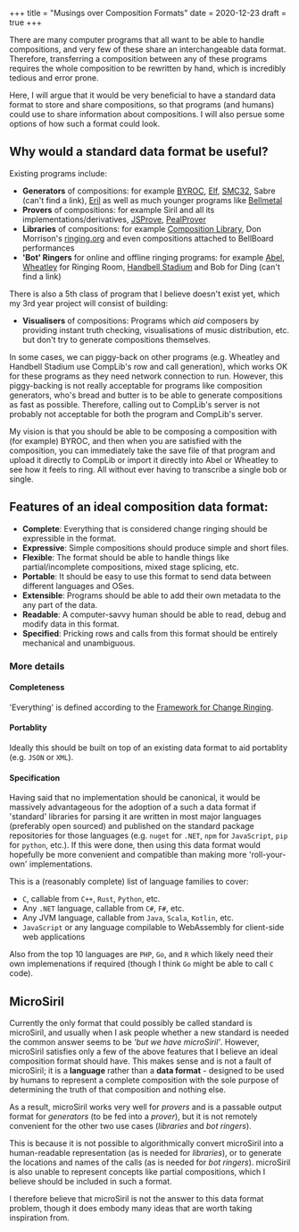 +++
title = "Musings over Composition Formats"
date = 2020-12-23
draft = true
+++

There are many computer programs that all want to be able to handle compositions, and very few of
these share an interchangeable data format.
Therefore, transferring a composition between any of these programs requires the whole composition 
to be rewritten by hand, which is incredibly tedious and error prone.

Here, I will argue that it would be very beneficial to have a standard data format to store
and share compositions, so that programs (and humans) could use to share information about compositions.
I will also persue some options of how such a format could look.

<!-- more -->

## Why would a standard data format be useful?

Existing programs include:

- **Generators** of compositions: for example [BYROC](http://www.byroc.org.uk/),
  [Elf](http://www.bronze-age.com/elf/), [SMC32](https://github.com/GACJ/smc), Sabre (can't find a link),
  [Eril](http://www.ropley.com/eril-instructions.aspx) as well as much younger programs like
  [Bellmetal](https://github.com/kneasle/bellmetal)
- **Provers** of compositions: for example Siril and all its implementations/derivatives,
  [JSProve](http://jwholdsworth.github.io/JSProve/),
  [PealProver](https://sites.google.com/view/pealprover/home)
- **Libraries** of compositions: for example [Composition Library](https://complib.org/), Don
  Morrison's [ringing.org](https://www.ringing.org/) and even compositions attached to BellBoard
  performances
- **'Bot' Ringers** for online and offline ringing programs: for example
  [Abel](http://www.abelsim.co.uk/), [Wheatley](https://github.com/kneasle/wheatley) for Ringing
  Room, [Handbell Stadium](https://handbellstadium.org/) and Bob for Ding (can't find a link)

There is also a 5th class of program that I believe doesn't exist yet, which my 3rd year project
will consist of building:

- **Visualisers** of compositions: Programs which _aid_ composers by providing instant truth
checking, visualisations of music distribution, etc. but don't try to generate
compositions themselves.

In some cases, we can piggy-back on other programs (e.g. Wheatley and Handbell Stadium use
CompLib's row and call generation), which works OK for these programs as they need network
connection to run.
However, this piggy-backing is not really acceptable for programs like composition
generators, who's bread and butter is to be able to generate compositions as fast as possible.
Therefore, calling out to CompLib's server is not probably not acceptable for both the program and
CompLib's server.

My vision is that you should be able to be composing a composition with (for example) BYROC, and
then when you are satisfied with the composition, you can immediately take the save file of that
program and upload it directly to CompLib or import it directly into Abel or Wheatley to see how it
feels to ring.
All without ever having to transcribe a single bob or single.

## Features of an ideal composition data format:

- **Complete**: Everything that is considered change ringing should be expressible in the format.
- **Expressive**: Simple compositions should produce simple and short files.
- **Flexible**: The format should be able to handle things like partial/incomplete compositions,
  mixed stage splicing, etc.
-  **Portable**: It should be easy to use this format to send data between different languages and
  OSes.
- **Extensible**: Programs should be able to add their own metadata to the any part of the data.
- **Readable**: A computer-savvy human should be able to read, debug and modify data in this format.
- **Specified**: Pricking rows and calls from this format should be entirely mechanical and unambiguous.

### More details

#### Completeness

'Everything' is defined according to the
[Framework for Change Ringing](https://cccbr.github.io/method_ringing_framework/index.html).

#### Portablity

Ideally this should be built on top of an existing data format to aid portablity (e.g. `JSON` or `XML`).

#### Specification

Having said that no implementation should be canonical, it would be massively advantageous for the
adoption of a such a data format if 'standard' libraries for parsing it are written in most major
languages (preferably open sourced) and published on the standard package repositories for those
languages (e.g. `nuget` for `.NET`, `npm` for `JavaScript`, `pip` for `python`, etc.).
If this were done, then using this data format would hopefully be more convenient and compatible than
making more 'roll-your-own' implementations.

This is a (reasonably complete) list of language families to cover:
  - `C`, callable from `C++`, `Rust`, `Python`, etc.
  - Any `.NET` language, callable from `C#`, `F#`, etc.
  - Any JVM language, callable from `Java`, `Scala`, `Kotlin`, etc.
  - `JavaScript` or any language compilable to WebAssembly for client-side web applications

Also from the top 10 languages are `PHP`, `Go`, and `R` which likely need their own implemenations if
required (though I think `Go` might be able to call `C` code).

## MicroSiril

Currently the only format that could possibly be called standard is microSiril, and usually when
I ask people whether a new standard is needed the common answer seems to be _'but we have microSiril'_.
However, microSiril satisfies only a few of the above features that I believe an ideal composition
format should have.
This makes sense and is not a fault of microSiril; it is a **language** rather than a
**data format** - designed to be used by humans to represent a complete composition with the sole
purpose of determining the truth of that composition and nothing else.

As a result, microSiril works very well for _provers_ and is a passable output format for
_generators_ (to be fed into a _prover_), but it is not remotely convenient for the other two use
cases (_libraries_ and _bot ringers_).

This is because it is not possible to algorithmically convert microSiril into a human-readable
representation (as is needed for _libraries_), or to generate the locations and names of the calls
(as is needed for _bot ringers_).
microSiril is also unable to represent concepts like partial compositions, which I believe should
be included in such a format.

I therefore believe that microSiril is not the answer to this data format problem, though it does
embody many ideas that are worth taking inspiration from.
